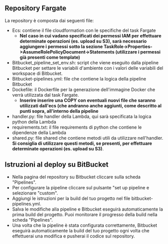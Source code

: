 ## Repository Fargate

La repository è composta dai seguenti file:

- Ecs: contiene il file cloudformation con le specifiche del task Fargate
  - **Nel caso in cui vadano specificati dei permessi IAM per effettuare determinate operazioni (es. upload su S3), sarà necessario aggiungere i permessi sotto la sezione TaskRole->Properties->AssumeRolePolicyDocument->Statements (utilizzare i permessi già presenti come template)**
- Bitbucket_pipeline_set_env.sh: script che viene eseguito dalla pipeline Bitbucket per settare le variabili d'ambiente con i valori delle variabili del workspace di Bitbucket.
- Bitbucket-pipelines.yml: file che contiene la logica della pipeline Bitbucket
- Dockefile: il Dockerfile per la generazione dell'immagine Docker che verrà utilizzata dal task Fargate.
  - **Inserire inserire una COPY con eventuali nuovi file che saranno utilizzati dall'ecs (che andranno anche aggiunti, come descritto al punti sopra, all'interno della pipeline**
- handler.py: file handler della Lambda, qui sarà specificata la logica python della Lambda
- requirements.txt: il file requirements di python che contiene le dipendenze della Lambda
- shared.py: file shared che contiene metodi utili da utilizzare nell'handler. **Si consiglia di utilizzare questi metodi, se presenti, per effettuare determinate operazioni (es. upload su S3)**. 


## Istruzioni al deploy su BitBucket

- Nella pagina del repository su Bitbucket cliccare sulla scheda "Pipelines".
- Per configurare la pipeline cliccare sul pulsante "set up pipeline e selezionare "custom".
- Aggiungi le istruzioni per la build del tuo progetto nel file bitbucket-pipelines.yml. 
- Salva le modifiche alla  pipeline e Bitbucket eseguirà automaticamente la prima build del  progetto. Puoi monitorare il progresso della build nella scheda "Pipelines".
- Una volta che la  pipeline è stata configurata correttamente, Bitbucket eseguirà automaticamente la build del tuo progetto ogni volta che effettuerai una modifica e pusherai il codice sul repository.
